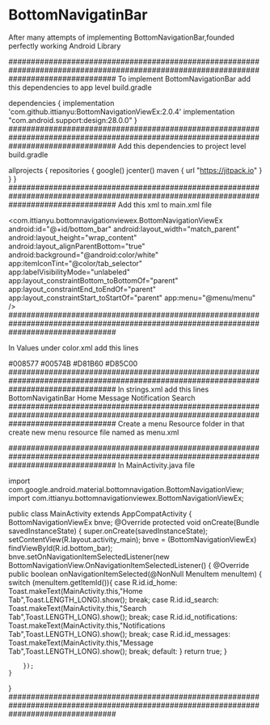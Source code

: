 # BottomNavigatinBar
<p>
After many attempts of implementing BottomNavigationBar,founded perfectly working Android Library
</p>
########################################################################################################################################
To implement BottomNavigationBar add this dependencies to app level build.gradle

dependencies {
    implementation 'com.github.ittianyu:BottomNavigationViewEx:2.0.4'
    implementation "com.android.support:design:28.0.0"
}
########################################################################################################################################
Add this dependencies to project level build.gradle

   allprojects {
    repositories {
        google()
        jcenter()
        maven { url "https://jitpack.io" }
    }
}
########################################################################################################################################
Add this xml to main.xml file

<com.ittianyu.bottomnavigationviewex.BottomNavigationViewEx
        android:id="@+id/bottom_bar"
        android:layout_width="match_parent"
        android:layout_height="wrap_content"
        android:layout_alignParentBottom="true"
        android:background="@android:color/white"
        app:itemIconTint="@color/tab_selector"
        app:labelVisibilityMode="unlabeled"
        app:layout_constraintBottom_toBottomOf="parent"
        app:layout_constraintEnd_toEndOf="parent"
        app:layout_constraintStart_toStartOf="parent"
        app:menu="@menu/menu" />
######################################################################################################################################## 

In Values under color.xml add this lines

<?xml version="1.0" encoding="utf-8"?>
<resources>
    <color name="colorPrimary">#008577</color>
    <color name="colorPrimaryDark">#00574B</color>
    <color name="colorAccent">#D81B60</color>
    <color name="tab_selector">#D85C00</color>
</resources>
########################################################################################################################################
In strings.xml add this lines
<resources>
    <string name="app_name">BottomNavigatinBar</string>
    <string name="home_title">Home</string>
    <string name="messages_title">Message</string>
    <string name="notifications_title">Notification</string>
    <string name="moments_title">Search</string>
</resources>
########################################################################################################################################
Create a menu Resource folder in that create new menu resource file named as menu.xml

<?xml version="1.0" encoding="utf-8"?>
<menu
    xmlns:android="http://schemas.android.com/apk/res/android">
    <item
        android:id="@+id/id_home"
        android:checked="true"
        android:icon="@drawable/ic_home"
        android:title="@string/home_title"/>
    <item
        android:id="@+id/id_search"
        android:icon="@drawable/ic_search"
        android:title="@string/moments_title"/>
    <item
        android:id="@+id/id_notifications"
        android:icon="@drawable/ic_notifications"
        android:title="@string/notifications_title"/>
    <item
        android:id="@+id/id_messages"
        android:icon="@drawable/ic_message"
        android:title="@string/messages_title"/>
</menu>
########################################################################################################################################        
In MainActivity.java file        

import com.google.android.material.bottomnavigation.BottomNavigationView;
import com.ittianyu.bottomnavigationviewex.BottomNavigationViewEx;

public class MainActivity extends AppCompatActivity {
    BottomNavigationViewEx bnve;
    @Override
    protected void onCreate(Bundle savedInstanceState) {
        super.onCreate(savedInstanceState);
        setContentView(R.layout.activity_main);
        bnve = (BottomNavigationViewEx) findViewById(R.id.bottom_bar);
        bnve.setOnNavigationItemSelectedListener(new BottomNavigationView.OnNavigationItemSelectedListener() {
            @Override
            public boolean onNavigationItemSelected(@NonNull MenuItem menuItem) {
                switch (menuItem.getItemId()){
                    case R.id.id_home:
                        Toast.makeText(MainActivity.this,"Home Tab",Toast.LENGTH_LONG).show();
                        break;
                    case R.id.id_search:
                        Toast.makeText(MainActivity.this,"Search Tab",Toast.LENGTH_LONG).show();
                        break;
                    case R.id.id_notifications:
                        Toast.makeText(MainActivity.this,"Notifications Tab",Toast.LENGTH_LONG).show();
                        break;
                    case R.id.id_messages:
                        Toast.makeText(MainActivity.this,"Message Tab",Toast.LENGTH_LONG).show();
                        break;
                    default:
                }
                return true;
            }

        });
    }
}
########################################################################################################################################
